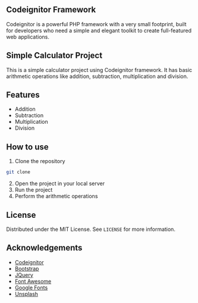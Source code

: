 <!-- CODEIGNITOR FRAMEWORK -->
## Codeignitor Framework
Codeignitor is a powerful PHP framework with a very small footprint, built for developers who need a simple and elegant toolkit to create full-featured web applications.

<!-- Simple Calculator Project -->
## Simple Calculator Project
This is a simple calculator project using Codeignitor framework. It has basic arithmetic operations like addition, subtraction, multiplication and division.

<!-- Features -->
## Features
- Addition
- Subtraction
- Multiplication
- Division

<!-- How to use -->
## How to use
1. Clone the repository
```bash
git clone
```
2. Open the project in your local server
3. Run the project
4. Perform the arithmetic operations

<!-- LICENSE -->
## License
Distributed under the MIT License. See `LICENSE` for more information.

<!-- ACKNOWLEDGEMENTS -->
## Acknowledgements
- [Codeignitor](https://codeigniter.com/)   
- [Bootstrap](https://getbootstrap.com)
- [JQuery](https://jquery.com)
- [Font Awesome](https://fontawesome.com)
- [Google Fonts](https://fonts.google.com)
- [Unsplash](https://unsplash.com)